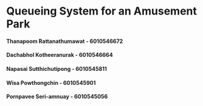 # Queueing System for an Amusement Park

#### Thanapoom Rattanathumawat - 6010546672
#### Dachabhol Kotheeranurak   - 6010546664
#### Napasai Sutthichutipong   - 6010545811
#### Wisa Powthongchin         - 6010545901
#### Pornpavee Seri-amnuay     - 6010545056
